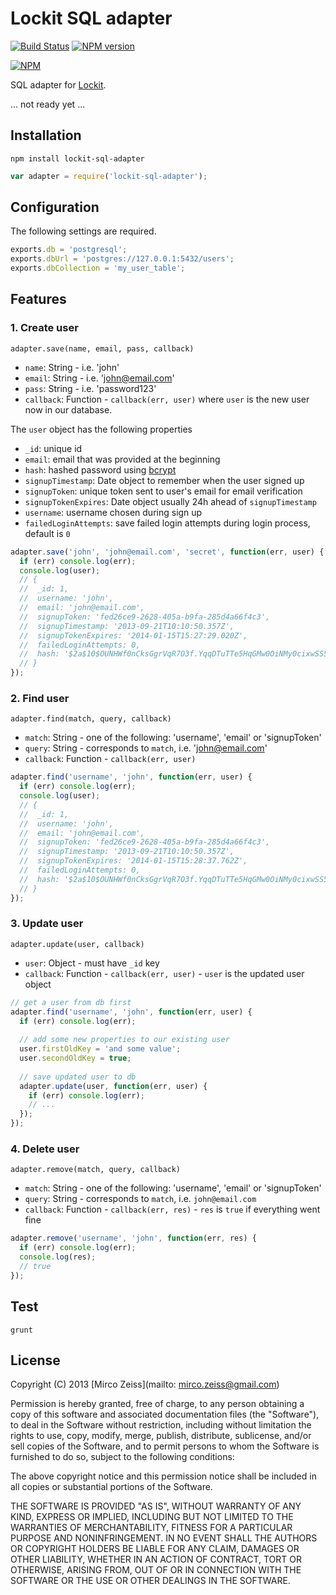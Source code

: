 # Lockit SQL adapter

[![Build Status](https://travis-ci.org/zeMirco/lockit-sql-adapter.png)](https://travis-ci.org/zeMirco/lockit-sql-adapter) [![NPM version](https://badge.fury.io/js/lockit-sql-adapter.png)](http://badge.fury.io/js/lockit-sql-adapter)

[![NPM](https://nodei.co/npm/lockit-sql-adapter.png)](https://nodei.co/npm/lockit-sql-adapter/)

SQL adapter for [Lockit](https://github.com/zeMirco/lockit).

... not ready yet ... 

## Installation

`npm install lockit-sql-adapter`

```js
var adapter = require('lockit-sql-adapter');
```

## Configuration

The following settings are required.

```js
exports.db = 'postgresql';
exports.dbUrl = 'postgres://127.0.0.1:5432/users';
exports.dbCollection = 'my_user_table';
```

## Features

### 1. Create user

`adapter.save(name, email, pass, callback)`

 - `name`: String - i.e. 'john'
 - `email`: String - i.e. 'john@email.com'
 - `pass`: String - i.e. 'password123'
 - `callback`: Function - `callback(err, user)` where `user` is the new user now in our database.

The `user` object has the following properties

 - `_id`: unique id
 - `email`: email that was provided at the beginning
 - `hash`: hashed password using [bcrypt](https://github.com/ncb000gt/node.bcrypt.js/)
 - `signupTimestamp`: Date object to remember when the user signed up
 - `signupToken`: unique token sent to user's email for email verification
 - `signupTokenExpires`: Date object usually 24h ahead of `signupTimestamp`
 - `username`: username chosen during sign up
 - `failedLoginAttempts`: save failed login attempts during login process, default is `0`

```js
adapter.save('john', 'john@email.com', 'secret', function(err, user) {
  if (err) console.log(err);
  console.log(user);
  // {
  //  _id: 1,
  //  username: 'john',
  //  email: 'john@email.com',
  //  signupToken: 'fed26ce9-2628-405a-b9fa-285d4a66f4c3',
  //  signupTimestamp: '2013-09-21T10:10:50.357Z',
  //  signupTokenExpires: '2014-01-15T15:27:29.020Z',
  //  failedLoginAttempts: 0,
  //  hash: '$2a$10$OUNHWf0nCksGgrVqR7O3f.YqqDTuTTe5HqGMw0OiNMy0cixwSS5Km'
  // }
});
```

### 2. Find user

`adapter.find(match, query, callback)`

 - `match`: String - one of the following: 'username', 'email' or 'signupToken'
 - `query`: String - corresponds to `match`, i.e. 'john@email.com'
 - `callback`:  Function - `callback(err, user)`
 
```js
adapter.find('username', 'john', function(err, user) {
  if (err) console.log(err);
  console.log(user);
  // {
  //  _id: 1,
  //  username: 'john',
  //  email: 'john@email.com',
  //  signupToken: 'fed26ce9-2628-405a-b9fa-285d4a66f4c3',
  //  signupTimestamp: '2013-09-21T10:10:50.357Z',
  //  signupTokenExpires: '2014-01-15T15:28:37.762Z',
  //  failedLoginAttempts: 0,
  //  hash: '$2a$10$OUNHWf0nCksGgrVqR7O3f.YqqDTuTTe5HqGMw0OiNMy0cixwSS5Km'
  // }
});
```

### 3. Update user

`adapter.update(user, callback)`

 - `user`: Object - must have `_id` key
 - `callback`: Function - `callback(err, user)` - `user` is the updated user object
 
```js
// get a user from db first
adapter.find('username', 'john', function(err, user) {
  if (err) console.log(err);
  
  // add some new properties to our existing user
  user.firstOldKey = 'and some value';
  user.secondOldKey = true;
  
  // save updated user to db
  adapter.update(user, function(err, user) {
    if (err) console.log(err);
    // ...
  });
});
```

### 4. Delete user

`adapter.remove(match, query, callback)`

 - `match`: String - one of the following: 'username', 'email' or 'signupToken'
 - `query`: String - corresponds to `match`, i.e. `john@email.com`
 - `callback`: Function - `callback(err, res)` - `res` is `true` if everything went fine
 
```js
adapter.remove('username', 'john', function(err, res) {
  if (err) console.log(err);
  console.log(res);
  // true
});
```

## Test

`grunt`

## License

Copyright (C) 2013 [Mirco Zeiss](mailto: mirco.zeiss@gmail.com)

Permission is hereby granted, free of charge, to any person obtaining a copy of this software and associated documentation files (the "Software"), to deal in the Software without restriction, including without limitation the rights to use, copy, modify, merge, publish, distribute, sublicense, and/or sell copies of the Software, and to permit persons to whom the Software is furnished to do so, subject to the following conditions:

The above copyright notice and this permission notice shall be included in all copies or substantial portions of the Software.

THE SOFTWARE IS PROVIDED "AS IS", WITHOUT WARRANTY OF ANY KIND, EXPRESS OR IMPLIED, INCLUDING BUT NOT LIMITED TO THE WARRANTIES OF MERCHANTABILITY, FITNESS FOR A PARTICULAR PURPOSE AND NONINFRINGEMENT. IN NO EVENT SHALL THE AUTHORS OR COPYRIGHT HOLDERS BE LIABLE FOR ANY CLAIM, DAMAGES OR OTHER LIABILITY, WHETHER IN AN ACTION OF CONTRACT, TORT OR OTHERWISE, ARISING FROM, OUT OF OR IN CONNECTION WITH THE SOFTWARE OR THE USE OR OTHER DEALINGS IN THE SOFTWARE.